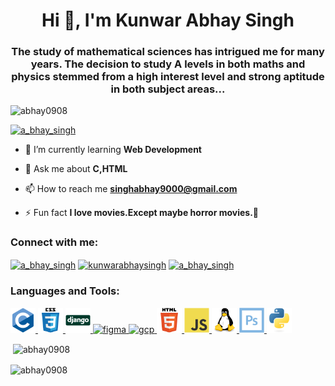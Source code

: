 <h1 align="center">Hi 👋, I'm Kunwar Abhay Singh</h1>
<h3 align="center">The study of mathematical sciences has intrigued me for many years. The decision to study A levels in both maths and physics stemmed from a high interest level and strong aptitude in both subject areas...</h3>

<p align="left"> <img src="https://komarev.com/ghpvc/?username=abhay0908&label=Profile%20views&color=0e75b6&style=flat" alt="abhay0908" /> </p>

<p align="left"> <a href="https://twitter.com/a_bhay_singh" target="blank"><img src="https://img.shields.io/twitter/follow/a_bhay_singh?logo=twitter&style=for-the-badge" alt="a_bhay_singh" /></a> </p>

- 🌱 I’m currently learning **Web Development**

- 💬 Ask me about **C,HTML**

- 📫 How to reach me **singhabhay9000@gmail.com**

- ⚡ Fun fact **I love movies.Except maybe horror movies.😬**

<h3 align="left">Connect with me:</h3>
<p align="left">
<a href="https://twitter.com/a_bhay_singh" target="blank"><img align="center" src="https://raw.githubusercontent.com/rahuldkjain/github-profile-readme-generator/neutral-icons/src/images/icons/Social/twitter.svg" alt="a_bhay_singh" height="30" width="40" /></a>
<a href="https://kaggle.com/kunwarabhaysingh" target="blank"><img align="center" src="https://raw.githubusercontent.com/rahuldkjain/github-profile-readme-generator/neutral-icons/src/images/icons/Social/kaggle.svg" alt="kunwarabhaysingh" height="30" width="40" /></a>
<a href="https://instagram.com/a_bhay_singh" target="blank"><img align="center" src="https://raw.githubusercontent.com/rahuldkjain/github-profile-readme-generator/neutral-icons/src/images/icons/Social/instagram.svg" alt="a_bhay_singh" height="30" width="40" /></a>
</p>

<h3 align="left">Languages and Tools:</h3>
<p align="left"> <a href="https://www.cprogramming.com/" target="_blank"> <img src="https://raw.githubusercontent.com/devicons/devicon/master/icons/c/c-original.svg" alt="c" width="40" height="40"/> </a> <a href="https://www.w3schools.com/css/" target="_blank"> <img src="https://raw.githubusercontent.com/devicons/devicon/master/icons/css3/css3-original-wordmark.svg" alt="css3" width="40" height="40"/> </a> <a href="https://www.djangoproject.com/" target="_blank"> <img src="https://raw.githubusercontent.com/devicons/devicon/master/icons/django/django-original.svg" alt="django" width="40" height="40"/> </a> <a href="https://www.figma.com/" target="_blank"> <img src="https://www.vectorlogo.zone/logos/figma/figma-icon.svg" alt="figma" width="40" height="40"/> </a> <a href="https://cloud.google.com" target="_blank"> <img src="https://www.vectorlogo.zone/logos/google_cloud/google_cloud-icon.svg" alt="gcp" width="40" height="40"/> </a> <a href="https://www.w3.org/html/" target="_blank"> <img src="https://raw.githubusercontent.com/devicons/devicon/master/icons/html5/html5-original-wordmark.svg" alt="html5" width="40" height="40"/> </a> <a href="https://developer.mozilla.org/en-US/docs/Web/JavaScript" target="_blank"> <img src="https://raw.githubusercontent.com/devicons/devicon/master/icons/javascript/javascript-original.svg" alt="javascript" width="40" height="40"/> </a> <a href="https://www.linux.org/" target="_blank"> <img src="https://raw.githubusercontent.com/devicons/devicon/master/icons/linux/linux-original.svg" alt="linux" width="40" height="40"/> </a> <a href="https://www.photoshop.com/en" target="_blank"> <img src="https://raw.githubusercontent.com/devicons/devicon/master/icons/photoshop/photoshop-line.svg" alt="photoshop" width="40" height="40"/> </a> <a href="https://www.python.org" target="_blank"> <img src="https://raw.githubusercontent.com/devicons/devicon/master/icons/python/python-original.svg" alt="python" width="40" height="40"/> </a> </p>

<p>&nbsp;<img align="center" src="https://github-readme-stats.vercel.app/api?username=abhay0908&show_icons=true&locale=en" alt="abhay0908" /></p>

<p><img align="center" src="https://github-readme-streak-stats.herokuapp.com/?user=abhay0908&" alt="abhay0908" /></p>
